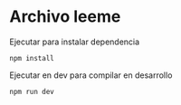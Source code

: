# Archivo leeme

Ejecutar para instalar dependencia

```
npm install
```

Ejecutar en dev para compilar en desarrollo

```
npm run dev
```